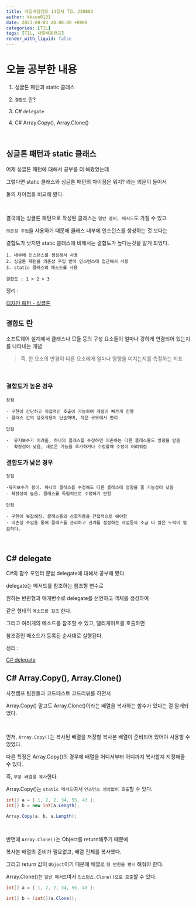 ```yaml
---
title: 내일배움캠프 14일차 TIL 230803
author: kksoo0131
date: 2023-08-03 20:00:00 +0900
categories: [TIL]
tags: [TIL, 내일배움캠프]
render_with_liquid: false
---
```


# 오늘 공부한 내용

1. 싱글톤 패턴과 static 클래스

2. `결합도` 란?

3. C# `delegate`

4. C# Array.Copy(), Array.Clone()
<br/>

## 싱글톤 패턴과 static 클래스

어제 싱글톤 패턴에 대해서 공부를 더 해봤었는데

그렇다면 static 클래스와 싱글톤 패턴의 차이점은 뭐지? 라는 의문이 들어서

둘의 차이점을 비교해 봤다.

<br/>

결국에는 싱글톤 패턴으로 작성된 클래스는 `일반 멤버, 메서드`도 가질 수 있고

`의존성 주입`을 사용하기 때문에 클래스 내부에 인스턴스를 생성하는 것 보다는 

결합도가 낮지만 static 클래스에 비해서는 결합도가 높다는것을 알게 되었다.

    1. 내부에 인스턴스를 생성해서 사용
    2. 싱글톤 패턴을 의존성 주입 받아 인스턴스에 접근해서 사용
    3. static 클래스의 메소드를 사용

    결합도 : 1 > 2 > 3


정리 : 

[디자인 패턴 - 싱글톤](https://kksoo0131.github.io/posts/designPattern-1/)

## `결합도` 란

소프트웨어 설계에서 클래스나 모듈 등의 구성 요소들이 얼마나 강하게 연결되어 있는지를 나타내는 개념

> 즉, 한 요소의 변경이 다른 요소에게 얼마나 영향을 미치는지를 측정하는 지표

<br />

### 결합도가 높은 경우

`장점`
    
    - 구현이 간단하고 직접적인 호출이 가능하여 개발이 빠르게 진행
    - 클래스 간의 상호작용이 단순하며, 작은 규모에서 편리

`단점`

    -  유지보수가 어려움, 하나의 클래스를 수정하면 의존하는 다른 클래스들도 영향을 받음
    -  확장성이 낮음, 새로운 기능을 추가하거나 수정할때 수정이 어려워짐

### 결합도가 낮은 경우

`장점`

    -유지보수가 용이. 하나의 클래스를 수정해도 다른 클래스에 영향을 줄 가능성이 낮음
    - 확장성이 높음. 클래스를 독립적으로 수정하기 편함

`단점`

    - 구현이 복잡해짐. 클래스들의 상호작용을 간접적으로 해야함
    - 의존성 주입을 통해 클래스를 관리하고 관계를 설정하는 작업등의 조금 더 많은 노력이 필요하다.

<br />

## C# delegate

C#의 함수 포인터 문법 delegate에 대해서 공부해 봤다.

delegate는 메서드를 참조하는 참조형 변수로 

원하는 반환형과 매개변수로 delegate를 선언하고 객체를 생성하여

같은 형태의 `메소드를 참조` 한다.

그리고 여러개의 메소드를 참조할 수 있고, 델리게이트를 호출하면

참조중인 메소드가 등록된 순서대로 실행된다.

정리 : 

[C# delegate](https://kksoo0131.github.io/posts/CSharp-7/)


## C# Array.Copy(), Array.Clone()

사전캠프 팀원들과 코드테스트 코드리뷰를 하면서

Array.Copy() 말고도 Array.Clone()이라는 배열을 복사하는 함수가 있다는 걸 알게되었다.

<br/>

먼저, `Array.Copy()`는 복사된 배열을 저장할 복사본 배열이 준비되어 있어야 사용할 수 있었다.

다른 특징은 Array.Copy()의 경우에 배열을 어디서부터 어디까지 복사할지 지정해줄 수 있다.

즉, `부분 배열을 복사`한다.

Array.Copy()는 `static 메서드`여서 `인스턴스 생성없이 호출`할 수 있다.

```cs
int[] a = { 1, 2, 2, 34, 55, 43 };
int[] b = new int[a.Length];

Array.Copy(a, b, a.Length);
```

<br/>

반면에 `Array.Clone()`는 Object를 return해주기 때문에

복사본 배열의 준비가 필요없고, 배열 전체를 복사했다.

그리고 return 값이 `Object`이기 때문에 배열로 `형 변환을 명시` 해줘야 한다.

Array.Clone()는 `일반 메서드`여서 `인스턴스.Clone()으로 호출`할 수 있다.


```cs
int[] a = { 1, 2, 2, 34, 55, 43 };

int[] b = (int[])a.Clone();
```